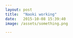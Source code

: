 ```yaml
---
layout: post
title:  "Naoki working"
date:   2015-10-08 15:39:40
image: /assets/something.png

---
```



